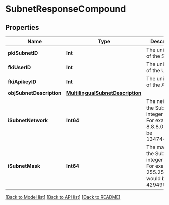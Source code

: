 # SubnetResponseCompound

## Properties
Name | Type | Description | Notes
------------ | ------------- | ------------- | -------------
**pkiSubnetID** | **Int** | The unique ID of the Subnet | 
**fkiUserID** | **Int** | The unique ID of the User | [optional] 
**fkiApikeyID** | **Int** | The unique ID of the Apikey | [optional] 
**objSubnetDescription** | [**MultilingualSubnetDescription**](MultilingualSubnetDescription.md) |  | 
**iSubnetNetwork** | **Int64** | The network of the Subnet in integer form. For example 8.8.8.0 would be 134744064 | 
**iSubnetMask** | **Int64** | The mask of the Subnet  in integer form. For example 255.255.255.0 would be 4294967040 | 

[[Back to Model list]](../README.md#documentation-for-models) [[Back to API list]](../README.md#documentation-for-api-endpoints) [[Back to README]](../README.md)


